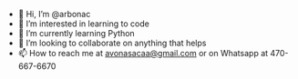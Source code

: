 - 👋 Hi, I’m @arbonac
- 👀 I’m interested in learning to code
- 🌱 I’m currently learning Python
- 💞️ I’m looking to collaborate on anything that helps
- 📫 How to reach me at avonasacaa@gmail.com or on Whatsapp at 470-667-6670

<!---
arbonac/arbonac is a ✨ special ✨ repository because its `README.md` (this file) appears on your GitHub profile.
You can click the Preview link to take a look at your changes.
--->
